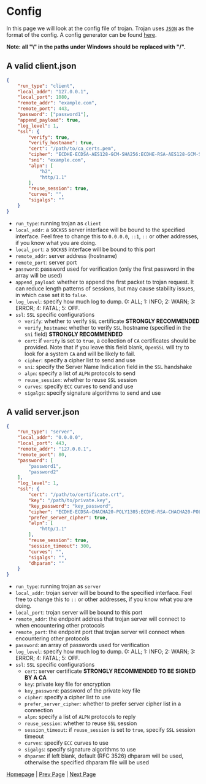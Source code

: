 # Config

In this page we will look at the config file of trojan. Trojan uses [`JSON`](https://en.wikipedia.org/wiki/JSON) as the format of the config. A config generator can be found [here](https://trojan-gfw.github.io/trojan-config-gen/).

**Note: all "\\" in the paths under Windows should be replaced with "/".**

## A valid client.json

```json
{
    "run_type": "client",
    "local_addr": "127.0.0.1",
    "local_port": 1080,
    "remote_addr": "example.com",
    "remote_port": 443,
    "password": ["password1"],
    "append_payload": true,
    "log_level": 1,
    "ssl": {
        "verify": true,
        "verify_hostname": true,
        "cert": "/path/to/ca_certs.pem",
        "cipher": "ECDHE-ECDSA-AES128-GCM-SHA256:ECDHE-RSA-AES128-GCM-SHA256:ECDHE-ECDSA-CHACHA20-POLY1305:ECDHE-RSA-CHACHA20-POLY1305:ECDHE-ECDSA-AES256-GCM-SHA384:ECDHE-RSA-AES256-GCM-SHA384:ECDHE-ECDSA-AES256-SHA:ECDHE-ECDSA-AES128-SHA:ECDHE-RSA-AES128-SHA:ECDHE-RSA-AES256-SHA:DHE-RSA-AES128-SHA:DHE-RSA-AES256-SHA:AES128-SHA:AES256-SHA:DES-CBC3-SHA",
        "sni": "example.com",
        "alpn": [
            "h2",
            "http/1.1"
        ],
        "reuse_session": true,
        "curves": "",
        "sigalgs": ""
    }
}
```

- `run_type`: running trojan as `client`
- `local_addr`: a `SOCKS5` server interface will be bound to the specified interface. Feel free to change this to ``0.0.0.0``, ``::1``, ``::`` or other addresses, if you know what you are doing.
- `local_port`: a `SOCKS5` interface will be bound to this port
- `remote_addr`: server address (hostname)
- `remote_port`: server port
- `password`: password used for verification (only the first password in the array will be used)
- `append_payload`: whether to append the first packet to trojan request. It can reduce length patterns of sessions, but may cause stability issues, in which case set it to `false`.
- `log_level`: specify how much log to dump. 0: ALL; 1: INFO; 2: WARN; 3: ERROR; 4: FATAL; 5: OFF.
- `ssl`: `SSL` specific configurations
    - `verify`: whether to verify `SSL` certificate **STRONGLY RECOMMENDED**
    - `verify_hostname`: whether to verify `SSL` hostname (specified in the `sni` field) **STRONGLY RECOMMENDED**
    - `cert`: if `verify` is set to `true`, a collection of `CA` certificates should be provided. Note that if you leave this field blank, `OpenSSL` will try to look for a system `CA` and will be likely to fail.
    - `cipher`: specify a cipher list to send and use
    - `sni`: specify the Server Name Indication field in the `SSL` handshake
    - `alpn`: specify a list of `ALPN` protocols to send
    - `reuse_session`: whether to reuse `SSL` session
    - `curves`: specify `ECC` curves to send and use
    - `sigalgs`: specify signature algorithms to send and use

## A valid server.json

```json
{
    "run_type": "server",
    "local_addr": "0.0.0.0",
    "local_port": 443,
    "remote_addr": "127.0.0.1",
    "remote_port": 80,
    "password": [
        "password1",
        "password2"
    ],
    "log_level": 1,
    "ssl": {
        "cert": "/path/to/certificate.crt",
        "key": "/path/to/private.key",
        "key_password": "key_password",
        "cipher": "ECDHE-ECDSA-CHACHA20-POLY1305:ECDHE-RSA-CHACHA20-POLY1305:ECDHE-ECDSA-AES128-GCM-SHA256:ECDHE-RSA-AES128-GCM-SHA256:ECDHE-ECDSA-AES256-GCM-SHA384:ECDHE-RSA-AES256-GCM-SHA384:DHE-RSA-AES128-GCM-SHA256:DHE-RSA-AES256-GCM-SHA384:ECDHE-ECDSA-AES128-SHA256:ECDHE-RSA-AES128-SHA256:ECDHE-ECDSA-AES128-SHA:ECDHE-RSA-AES256-SHA384:ECDHE-RSA-AES128-SHA:ECDHE-ECDSA-AES256-SHA384:ECDHE-ECDSA-AES256-SHA:ECDHE-RSA-AES256-SHA:DHE-RSA-AES128-SHA256:DHE-RSA-AES128-SHA:DHE-RSA-AES256-SHA256:DHE-RSA-AES256-SHA:ECDHE-ECDSA-DES-CBC3-SHA:ECDHE-RSA-DES-CBC3-SHA:EDH-RSA-DES-CBC3-SHA:AES128-GCM-SHA256:AES256-GCM-SHA384:AES128-SHA256:AES256-SHA256:AES128-SHA:AES256-SHA:DES-CBC3-SHA:!DSS",
        "prefer_server_cipher": true,
        "alpn": [
            "http/1.1"
        ],
        "reuse_session": true,
        "session_timeout": 300,
        "curves": "",
        "sigalgs": "",
        "dhparam": ""
    }
}
```

- `run_type`: running trojan as `server`
- `local_addr`: trojan server will be bound to the specified interface. Feel free to change this to `::` or other addresses, if you know what you are doing.
- `local_port`: trojan server will be bound to this port
- `remote_addr`: the endpoint address that trojan server will connect to when encountering other protocols
- `remote_port`: the endpoint port that trojan server will connect when encountering other protocols
- `password`: an array of passwords used for verification
- `log_level`: specify how much log to dump. 0: ALL; 1: INFO; 2: WARN; 3: ERROR; 4: FATAL; 5: OFF.
- `ssl`: `SSL` specific configurations
    - `cert`: server certificate **STRONGLY RECOMMENDED TO BE SIGNED BY A CA**
    - `key`: private key file for encryption
    - `key_password`: password of the private key file
    - `cipher`: specify a cipher list to use
    - `prefer_server_cipher`: whether to prefer server cipher list in a connection
    - `alpn`: specify a list of `ALPN` protocols to reply
    - `reuse_session`: whether to reuse `SSL` session
    - `session_timeout`: if `reuse_session` is set to `true`, specify `SSL` session timeout
    - `curves`: specify `ECC` curves to use
    - `sigalgs`: specify signature algorithms to use
    - `dhparam`: if left blank, default (RFC 3526) dhparam will be used, otherwise the specified dhparam file will be used

[Homepage](.) | [Prev Page](protocol) | [Next Page](build)

